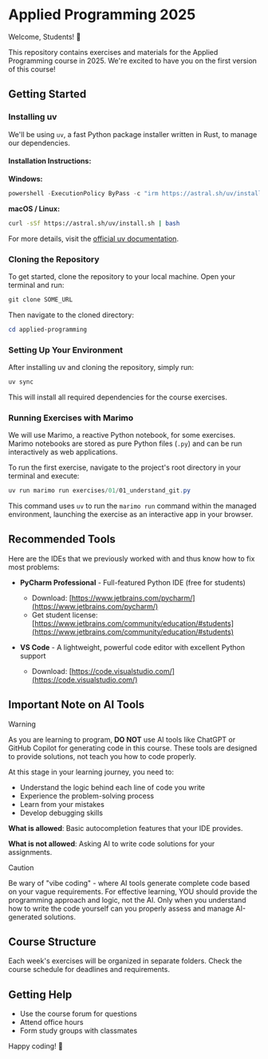 # Applied Programming 2025

Welcome, Students! 👋

This repository contains exercises and materials for the Applied Programming course in 2025. We're excited to have you on the first version of this course!

## Getting Started

### Installing uv

We'll be using `uv`, a fast Python package installer written in Rust, to manage our dependencies.

#### Installation Instructions:

**Windows:**
```powershell
powershell -ExecutionPolicy ByPass -c "irm https://astral.sh/uv/install.ps1 | iex"
```

**macOS / Linux:**
```bash
curl -sSf https://astral.sh/uv/install.sh | bash
```

For more details, visit the [official uv documentation](https://github.com/astral-sh/uv).

### Cloning the Repository
To get started, clone the repository to your local machine. Open your terminal and run:

```powershell
git clone SOME_URL
```

Then navigate to the cloned directory:

```powershell
cd applied-programming
```

### Setting Up Your Environment

After installing uv and cloning the repository, simply run:

```powershell
uv sync
```

This will install all required dependencies for the course exercises.

### Running Exercises with Marimo

We will use Marimo, a reactive Python notebook, for some exercises. Marimo notebooks are stored as pure Python files (`.py`) and can be run interactively as web applications.

To run the first exercise, navigate to the project's root directory in your terminal and execute:

```powershell
uv run marimo run exercises/01/01_understand_git.py
```

This command uses `uv` to run the `marimo run` command within the managed environment, launching the exercise as an interactive app in your browser.

## Recommended Tools

Here are the IDEs that we previously worked with and thus know how to fix most problems:

- **PyCharm Professional** - Full-featured Python IDE (free for students)
   - Download: [https://www.jetbrains.com/pycharm/](https://www.jetbrains.com/pycharm/)
   - Get student license: [https://www.jetbrains.com/community/education/#students](https://www.jetbrains.com/community/education/#students)

-  **VS Code** - A lightweight, powerful code editor with excellent Python support
   - Download: [https://code.visualstudio.com/](https://code.visualstudio.com/)

## Important Note on AI Tools

> [!WARNING]
> As you are learning to program, **DO NOT** use AI tools like ChatGPT or GitHub Copilot for generating code in this course. These tools are designed to provide solutions, not teach you how to code properly.
> 
> At this stage in your learning journey, you need to:
> - Understand the logic behind each line of code you write
> - Experience the problem-solving process
> - Learn from your mistakes
> - Develop debugging skills
>
> **What is allowed**: Basic autocompletion features that your IDE provides.
>
> **What is not allowed**: Asking AI to write code solutions for your assignments.

> [!CAUTION]
> Be wary of "vibe coding" - where AI tools generate complete code based on your vague requirements. For effective learning, YOU should provide the programming approach and logic, not the AI. Only when you understand how to write the code yourself can you properly assess and manage AI-generated solutions.

## Course Structure

Each week's exercises will be organized in separate folders. Check the course schedule for deadlines and requirements.

## Getting Help

- Use the course forum for questions
- Attend office hours
- Form study groups with classmates

Happy coding! 🚀
